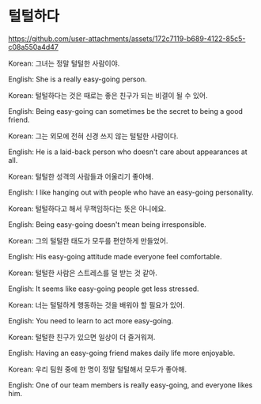 # 털털하다



https://github.com/user-attachments/assets/172c7119-b689-4122-85c5-c08a550a4d47



Korean: 그녀는 정말 털털한 사람이야.

English: She is a really easy-going person.


Korean: 털털하다는 것은 때로는 좋은 친구가 되는 비결이 될 수 있어.

English: Being easy-going can sometimes be the secret to being a good friend.


Korean: 그는 외모에 전혀 신경 쓰지 않는 털털한 사람이다.

English: He is a laid-back person who doesn't care about appearances at all.


Korean: 털털한 성격의 사람들과 어울리기 좋아해.

English: I like hanging out with people who have an easy-going personality.


Korean: 털털하다고 해서 무책임하다는 뜻은 아니에요.

English: Being easy-going doesn't mean being irresponsible.


Korean: 그의 털털한 태도가 모두를 편안하게 만들었어.

English: His easy-going attitude made everyone feel comfortable.


Korean: 털털한 사람은 스트레스를 덜 받는 것 같아.

English: It seems like easy-going people get less stressed.


Korean: 너는 털털하게 행동하는 것을 배워야 할 필요가 있어.

English: You need to learn to act more easy-going.


Korean: 털털한 친구가 있으면 일상이 더 즐거워져.

English: Having an easy-going friend makes daily life more enjoyable.


Korean: 우리 팀원 중에 한 명이 정말 털털해서 모두가 좋아해.

English: One of our team members is really easy-going, and everyone likes him.
